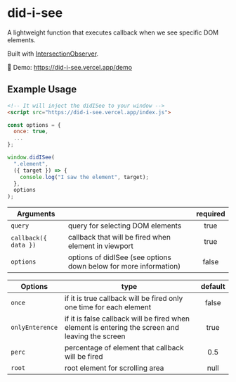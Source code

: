 # did-i-see

A lightweight function that executes callback when we see specific DOM elements.

Built with [IntersectionObserver](https://developer.mozilla.org/en-US/docs/Web/API/Intersection_Observer_API).

🔴 Demo: https://did-i-see.vercel.app/demo

## Example Usage

```html
<!-- It will inject the didISee to your window -->
<script src="https://did-i-see.vercel.app/index.js">
```

```js
const options = {
  once: true,
  ...
};

window.didISee(
  ".element",
  ({ target }) => {
    console.log("I saw the element", target);
  },
  options
);
```

| Arguments            |                                                                  | required |
| -------------------- | ---------------------------------------------------------------- | :------: |
| `query`              | query for selecting DOM elements                                 |   true   |
| `callback({ data })` | callback that will be fired when element in viewport             |   true   |
| `options`            | options of didISee (see options down below for more information) |  false   |

| Options         | type                                                                                             | default |
| --------------- | ------------------------------------------------------------------------------------------------ | :-----: |
| `once`          | if it is true callback will be fired only one time for each element                              |  false  |
| `onlyEnterence` | if it is false callback will be fired when element is entering the screen and leaving the screen |  true   |
| `perc`          | percentage of element that callback will be fired                                                |   0.5   |
| `root`          | root element for scrolling area                                                                  |  null   |
